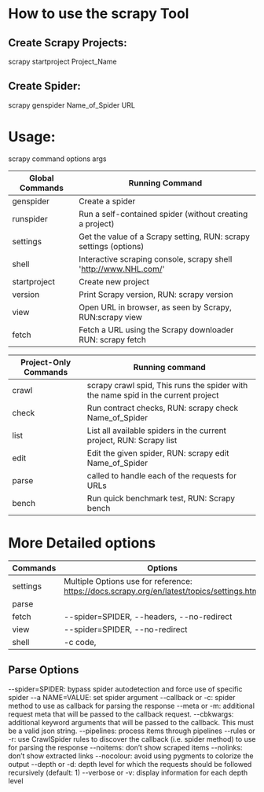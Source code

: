 
# How to use the scrapy Tool

## Create Scrapy Projects:
  scrapy startproject Project_Name

## Create Spider:
  scrapy genspider Name_of_Spider  URL
  
# Usage:
  scrapy command options args

|  Global Commands | Running Command |
|---|---|
| genspider  | Create a spider |
| runspider | Run a self-contained spider (without creating a project)|
| settings |Get the value of a Scrapy setting, RUN: scrapy settings (options)  |
| shell |  Interactive scraping console, scrapy shell 'http://www.NHL.com/' |
| startproject | Create new project |
| version | Print Scrapy version, RUN: scrapy version |
| view | Open URL in browser, as seen by Scrapy, RUN:scrapy view |
| fetch | Fetch a URL using the Scrapy downloader RUN: scrapy fetch |

|  Project-Only Commands | Running command |
|---|---|
| crawl  | scrapy crawl spid, This runs the spider with the name spid in the current project |
| check | Run contract checks, RUN: scrapy check Name_of_Spider |
| list  |List all available spiders in the current project, RUN: Scrapy list |
| edit |Edit the given spider, RUN: scrapy edit Name_of_Spider | 
| parse  | called to handle each of the requests for URLs |
| bench | Run quick benchmark test, RUN: Scrapy bench|

# More Detailed options

|  Commands | Options |
|---|---|
| settings| Multiple Options use for reference: https://docs.scrapy.org/en/latest/topics/settings.html|
|parse||
|fetch|--spider=SPIDER,   --headers,   --no-redirect|
|view| --spider=SPIDER,  --no-redirect|
|shell|-c code,  |

## Parse Options

--spider=SPIDER: bypass spider autodetection and force use of specific spider
--a NAME=VALUE: set spider argument 
--callback or -c: spider method to use as callback for parsing the response
--meta or -m: additional request meta that will be passed to the callback request. 
--cbkwargs: additional keyword arguments that will be passed to the callback. This must be a valid json string. 
--pipelines: process items through pipelines
--rules or -r: use CrawlSpider rules to discover the callback (i.e. spider method) to use for parsing the response
--noitems: don’t show scraped items
--nolinks: don’t show extracted links
--nocolour: avoid using pygments to colorize the output
--depth or -d: depth level for which the requests should be followed recursively (default: 1)
--verbose or -v: display information for each depth level


